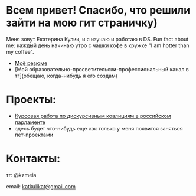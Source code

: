# Всем привет! Спасибо, что решили зайти на мою гит страничку)

Меня зовут Екатерина Кулик, и я изучаю и работаю в DS. Fun fact about me: каждый день начинаю утро с чашки кофе в кружке "I am hotter than my coffee".

- [Моё резюме](CV-2.pdf)
- [Мой образовательно-просветительски-профессиональный канал в тг](обещаю, когда-нибудь я его создам)

# Проекты:
- [Курсовая работа по дискурсивным коалициям в российском парламенте](https://github.com/EkaterinaKulik/Termwork)
- здесь будет что-нибудь еще как только у меня появится заняться пет-проектами

# Контакты:
тг: @kzmeia

email: katkulikat@gmail.com


